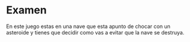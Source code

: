 # Examen
En este juego estas en una nave que esta apunto de chocar con un asteroide y tienes que decidir como vas a evitar que la nave se destruya.
